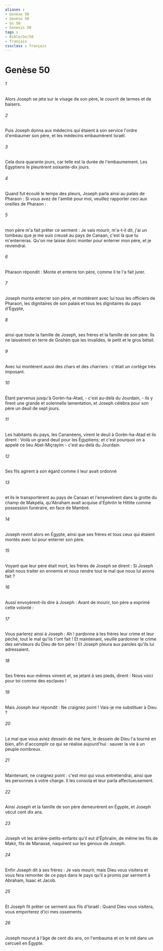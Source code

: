 ```yaml
---
aliases : 
- Genèse 50
- Genèse 50
- Gn 50
- Genesis 50
tags : 
- Bible/Gn/50
- français
cssclass : français
---
```


# Genèse 50

###### 1
Alors Joseph se jeta sur le visage de son père, le couvrit de larmes et de baisers. 
###### 2
Puis Joseph donna aux médecins qui étaient à son service l'ordre d'embaumer son père, et les médecins embaumèrent Israël. 
###### 3
Cela dura quarante jours, car telle est la durée de l'embaumement. Les Égyptiens le pleurèrent soixante-dix jours. 
###### 4
Quand fut écoulé le temps des pleurs, Joseph parla ainsi au palais de Pharaon : Si vous avez de l'amitié pour moi, veuillez rapporter ceci aux oreilles de Pharaon : 
###### 5
mon père m'a fait prêter ce serment : Je vais mourir, m'a-t-il dit, j'ai un tombeau que je me suis creusé au pays de Canaan, c'est là que tu m'enterreras. Qu'on me laisse donc monter pour enterrer mon père, et je reviendrai. 
###### 6
Pharaon répondit : Monte et enterre ton père, comme il te l'a fait jurer. 
###### 7
Joseph monta enterrer son père, et montèrent avec lui tous les officiers de Pharaon, les dignitaires de son palais et tous les dignitaires du pays d'Égypte, 
###### 8
ainsi que toute la famille de Joseph, ses frères et la famille de son père. Ils ne laissèrent en terre de Goshèn que les invalides, le petit et le gros bétail. 
###### 9
Avec lui montèrent aussi des chars et des charriers : c'était un cortège très imposant.
###### 10
Étant parvenus jusqu'à Gorèn-ha-Atad, - c'est au-delà du Jourdain, - ils y firent une grande et solennelle lamentation, et Joseph célébra pour son père un deuil de sept jours. 
###### 11
Les habitants du pays, les Cananéens, virent le deuil à Gorèn-ha-Atad et ils dirent : Voilà un grand deuil pour les Égyptiens; et c'est pourquoi on a appelé ce lieu Abel-Miçrayim - c'est au-delà du Jourdain.
###### 12
Ses fils agirent à son égard comme il leur avait ordonné 
###### 13
et ils le transportèrent au pays de Canaan et l'ensevelirent dans la grotte du champ de Makpéla, qu'Abraham avait acquise d'Éphrôn le Hittite comme possession funéraire, en face de Mambré.
###### 14
Joseph revint alors en Égypte, ainsi que ses frères et tous ceux qui étaient montés avec lui pour enterrer son père.
###### 15
Voyant que leur père était mort, les frères de Joseph se dirent : Si Joseph allait nous traiter en ennemis et nous rendre tout le mal que nous lui avons fait ? 
###### 16
Aussi envoyèrent-ils dire à Joseph : Avant de mourir, ton père a exprimé cette volonté : 
###### 17
Vous parlerez ainsi à Joseph : Ah ! pardonne à tes frères leur crime et leur péché, tout le mal qu'ils t'ont fait ! Et maintenant, veuille pardonner le crime des serviteurs du Dieu de ton père ! Et Joseph pleura aux paroles qu'ils lui adressaient.
###### 18
Ses frères eux-mêmes vinrent et, se jetant à ses pieds, dirent : Nous voici pour toi comme des esclaves ! 
###### 19
Mais Joseph leur répondit : Ne craignez point ! Vais-je me substituer à Dieu ? 
###### 20
Le mal que vous aviez dessein de me faire, le dessein de Dieu l'a tourné en bien, afin d'accomplir ce qui se réalise aujourd'hui : sauver la vie à un peuple nombreux. 
###### 21
Maintenant, ne craignez point : c'est moi qui vous entretiendrai, ainsi que les personnes à votre charge. Il les consola et leur parla affectueusement.
###### 22
Ainsi Joseph et la famille de son père demeurèrent en Égypte, et Joseph vécut cent dix ans. 
###### 23
Joseph vit les arrière-petits-enfants qu'il eut d'Éphraïm, de même les fils de Makir, fils de Manassé, naquirent sur les genoux de Joseph. 
###### 24
Enfin Joseph dit à ses frères : Je vais mourir, mais Dieu vous visitera et vous fera remonter de ce pays dans le pays qu'il a promis par serment à Abraham, Isaac et Jacob. 
###### 25
Et Joseph fit prêter ce serment aux fils d'Israël : Quand Dieu vous visitera, vous emporterez d'ici mes ossements. 
###### 26
Joseph mourut à l'âge de cent dix ans, on l'embauma et on le mit dans un cercueil en Égypte.
